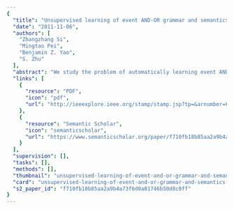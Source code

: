 ```yaml
---
{
  "title": "Unsupervised learning of event AND-OR grammar and semantics from video",
  "date": "2011-11-06",
  "authors": [
    "Zhangzhang Si",
    "Mingtao Pei",
    "Benjamin Z. Yao",
    "S. Zhu"
  ],
  "abstract": "We study the problem of automatically learning event AND-OR grammar from videos of a certain environment, e.g. an office where students conduct daily activities. We propose to learn the event grammar under the information projection and minimum description length principles in a coherent probabilistic framework, without manual supervision about what events happen and when they happen. Firstly a predefined set of unary and binary relations are detected for each video frame: e.g. agent's position, pose and interaction with environment. Then their co-occurrences are clustered into a dictionary of simple and transient atomic actions. Recursively these actions are grouped into longer and complexer events, resulting in a stochastic event grammar. By modeling time constraints of successive events, the learned grammar becomes context-sensitive. We introduce a new dataset of surveillance-style video in office, and present a prototype system for video analysis integrating bottom-up detection, grammatical learning and parsing. On this dataset, the learning algorithm is able to automatically discover important events and construct a stochastic grammar, which can be used to accurately parse newly observed video. The learned grammar can be used as a prior to improve the noisy bottom-up detection of atomic actions. It can also be used to infer semantics of the scene. In general, the event grammar is an efficient way for common knowledge acquisition from video.",
  "links": [
    {
      "resource": "PDF",
      "icon": "pdf",
      "url": "http://ieeexplore.ieee.org/stamp/stamp.jsp?tp=&arnumber=6126223"
    },
    {
      "resource": "Semantic Scholar",
      "icon": "semanticscholar",
      "url": "https://www.semanticscholar.org/paper/f710fb18b85aa2a9b4a73f6d0a81746b50d8c0ff"
    }
  ],
  "supervision": [],
  "tasks": [],
  "methods": [],
  "thumbnail": "unsupervised-learning-of-event-and-or-grammar-and-semantics-from-video-thumb.jpg",
  "card": "unsupervised-learning-of-event-and-or-grammar-and-semantics-from-video-card.jpg",
  "s2_paper_id": "f710fb18b85aa2a9b4a73f6d0a81746b50d8c0ff"
}
---
```


